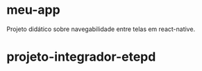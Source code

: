 # meu-app
Projeto didático sobre navegabilidade entre telas em react-native.
# projeto-integrador-etepd

